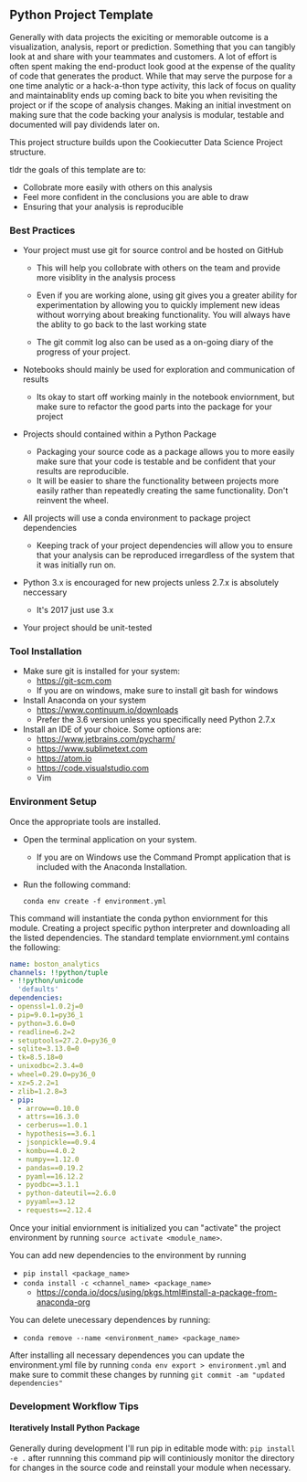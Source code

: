## Python Project Template

Generally with data projects the exiciting or memorable outcome is a visualization, analysis, report or prediction. Something that you can tangibly look at and share with your teammates and customers.  A lot of effort is often spent making the end-product look good at the expense of the quality of code that generates the product. While that may serve the purpose for a one time analytic or a hack-a-thon type activity, this lack of focus on quality and maintainablity ends up coming back to bite you when revisiting the project or if the scope of analysis changes. Making an initial investment on making sure that the code backing your analysis is modular, testable and documented will pay dividends later on. 

This project structure builds upon the Cookiecutter Data Science Project structure. 

[Cookiecutter Data Science Project]: https://drivendata.github.io/cookiecutter-data-science/

tldr the goals of this template are to: 

* Collobrate more easily with others on this analysis 
* Feel more confident in the conclusions you are able to draw 
* Ensuring that your analysis is reproducible 

### Best Practices 

* Your project must use git for source control and be hosted on GitHub 
  * This will help you collobrate with others on the team and provide more visiblity in the analysis process

  * Even if you are working alone, using git gives you a greater ability for experimentation by allowing you to quickly implement new ideas without worrying about breaking functionality. You will always have the ablity to go back to the last working state 

  * The git commit log also can be used as a on-going diary of the progress of your project. 

* Notebooks should mainly be used for exploration and communication of results 
  * Its okay to start off working mainly in the notebook enviornment, but make sure to refactor the good parts into the package for your project

* Projects should contained within a Python Package

  * Packaging your source code as a package allows you to more easily make sure that your code is testable and be confident that your results are reproducible.
  * It will be easier to share the functionality between projects more easily rather than repeatedly creating the same functionality. Don't reinvent the wheel.   

* All projects will use a conda environment to package project dependencies

  * Keeping track of your project dependencies will allow you to ensure that your analysis can be reproduced irregardless of the system that it was initially run on. 

* Python 3.x is encouraged for new projects unless 2.7.x is absolutely neccessary

  * It's 2017 just use 3.x

* Your project should be unit-tested



### Tool Installation 

* Make sure git is installed for your system: 
  * https://git-scm.com
  * If you are on windows, make sure to install git bash for windows
* Install Anaconda on your system
  * https://www.continuum.io/downloads
  * Prefer the 3.6 version unless you specifically need Python 2.7.x 
* Install an IDE of your choice. Some options are:
  * https://www.jetbrains.com/pycharm/
  * https://www.sublimetext.com
  * https://atom.io
  * https://code.visualstudio.com
  * Vim 



### Environment Setup 

Once the appropriate tools are installed. 

*  Open the terminal application on your system. 
   *  If you are on Windows use the Command Prompt application that is included with the Anaconda Installation. 
*  Run the following command:

    `conda env create -f environment.yml`

This command will instantiate the conda python enviornment for this module. Creating a  project specific python interpreter and downloading all the listed dependencies.  The standard template enviornment.yml contains the following: 

```yaml
name: boston_analytics
channels: !!python/tuple
- !!python/unicode
  'defaults'
dependencies:
- openssl=1.0.2j=0
- pip=9.0.1=py36_1
- python=3.6.0=0
- readline=6.2=2
- setuptools=27.2.0=py36_0
- sqlite=3.13.0=0
- tk=8.5.18=0
- unixodbc=2.3.4=0
- wheel=0.29.0=py36_0
- xz=5.2.2=1
- zlib=1.2.8=3
- pip:
  - arrow==0.10.0
  - attrs==16.3.0
  - cerberus==1.0.1
  - hypothesis==3.6.1
  - jsonpickle==0.9.4
  - kombu==4.0.2
  - numpy==1.12.0
  - pandas==0.19.2
  - pyaml==16.12.2
  - pyodbc==3.1.1
  - python-dateutil==2.6.0
  - pyyaml==3.12
  - requests==2.12.4
```

Once your initial enviornment is initialized you can "activate" the project environment by running `source activate <module_name>`. 

You can add new dependencies to the environment by running 

* `pip install <package_name>`
* `conda install -c <channel_name> <package_name>`
    * https://conda.io/docs/using/pkgs.html#install-a-package-from-anaconda-org

You can delete unecessary dependences by running:

* `conda remove --name <environment_name> <package_name>`

After installing all necessary dependences you can update the environment.yml file by running `conda env export > environment.yml` and make sure to commit these changes by running `git commit -am "updated dependencies"`



### Development Workflow Tips 
####  Iteratively Install Python Package
Generally during development I'll run pip in editable mode with: 
`pip install -e .`
after runnning this command pip will continiously monitor the directory for changes in the source code and reinstall your module when necessary. 







